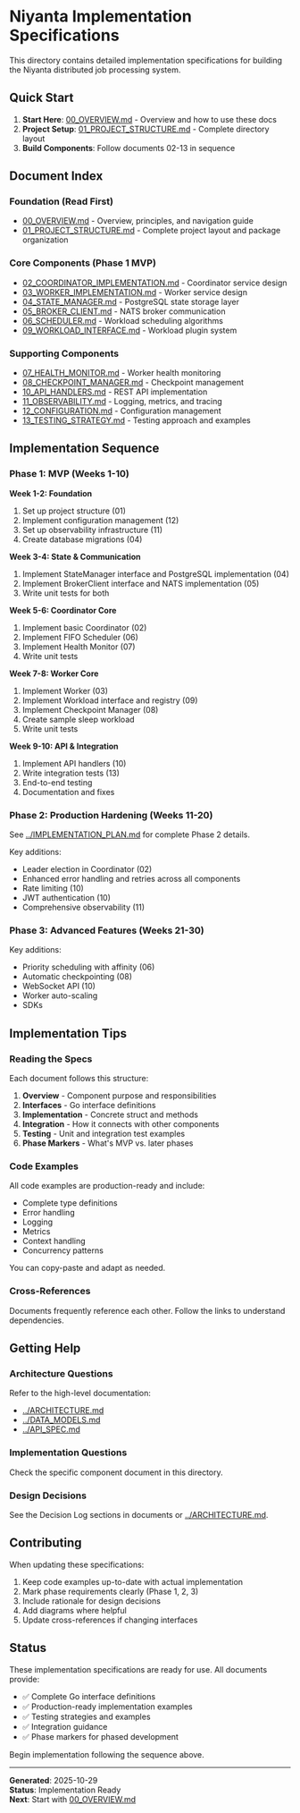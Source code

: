 # Niyanta Implementation Specifications

This directory contains detailed implementation specifications for building the Niyanta distributed job processing system.

## Quick Start

1. **Start Here**: [00_OVERVIEW.md](00_OVERVIEW.md) - Overview and how to use these docs
2. **Project Setup**: [01_PROJECT_STRUCTURE.md](01_PROJECT_STRUCTURE.md) - Complete directory layout
3. **Build Components**: Follow documents 02-13 in sequence

## Document Index

### Foundation (Read First)
- [00_OVERVIEW.md](00_OVERVIEW.md) - Overview, principles, and navigation guide
- [01_PROJECT_STRUCTURE.md](01_PROJECT_STRUCTURE.md) - Complete project layout and package organization

### Core Components (Phase 1 MVP)
- [02_COORDINATOR_IMPLEMENTATION.md](02_COORDINATOR_IMPLEMENTATION.md) - Coordinator service design
- [03_WORKER_IMPLEMENTATION.md](03_WORKER_IMPLEMENTATION.md) - Worker service design
- [04_STATE_MANAGER.md](04_STATE_MANAGER.md) - PostgreSQL state storage layer
- [05_BROKER_CLIENT.md](05_BROKER_CLIENT.md) - NATS broker communication
- [06_SCHEDULER.md](06_SCHEDULER.md) - Workload scheduling algorithms
- [09_WORKLOAD_INTERFACE.md](09_WORKLOAD_INTERFACE.md) - Workload plugin system

### Supporting Components
- [07_HEALTH_MONITOR.md](07_HEALTH_MONITOR.md) - Worker health monitoring
- [08_CHECKPOINT_MANAGER.md](08_CHECKPOINT_MANAGER.md) - Checkpoint management
- [10_API_HANDLERS.md](10_API_HANDLERS.md) - REST API implementation
- [11_OBSERVABILITY.md](11_OBSERVABILITY.md) - Logging, metrics, and tracing
- [12_CONFIGURATION.md](12_CONFIGURATION.md) - Configuration management
- [13_TESTING_STRATEGY.md](13_TESTING_STRATEGY.md) - Testing approach and examples

## Implementation Sequence

### Phase 1: MVP (Weeks 1-10)

**Week 1-2: Foundation**
1. Set up project structure (01)
2. Implement configuration management (12)
3. Set up observability infrastructure (11)
4. Create database migrations (04)

**Week 3-4: State & Communication**
1. Implement StateManager interface and PostgreSQL implementation (04)
2. Implement BrokerClient interface and NATS implementation (05)
3. Write unit tests for both

**Week 5-6: Coordinator Core**
1. Implement basic Coordinator (02)
2. Implement FIFO Scheduler (06)
3. Implement Health Monitor (07)
4. Write unit tests

**Week 7-8: Worker Core**
1. Implement Worker (03)
2. Implement Workload interface and registry (09)
3. Implement Checkpoint Manager (08)
4. Create sample sleep workload
5. Write unit tests

**Week 9-10: API & Integration**
1. Implement API handlers (10)
2. Write integration tests (13)
3. End-to-end testing
4. Documentation and fixes

### Phase 2: Production Hardening (Weeks 11-20)

See [../IMPLEMENTATION_PLAN.md](../IMPLEMENTATION_PLAN.md) for complete Phase 2 details.

Key additions:
- Leader election in Coordinator (02)
- Enhanced error handling and retries across all components
- Rate limiting (10)
- JWT authentication (10)
- Comprehensive observability (11)

### Phase 3: Advanced Features (Weeks 21-30)

Key additions:
- Priority scheduling with affinity (06)
- Automatic checkpointing (08)
- WebSocket API (10)
- Worker auto-scaling
- SDKs

## Implementation Tips

### Reading the Specs

Each document follows this structure:
1. **Overview** - Component purpose and responsibilities
2. **Interfaces** - Go interface definitions
3. **Implementation** - Concrete struct and methods
4. **Integration** - How it connects with other components
5. **Testing** - Unit and integration test examples
6. **Phase Markers** - What's MVP vs. later phases

### Code Examples

All code examples are production-ready and include:
- Complete type definitions
- Error handling
- Logging
- Metrics
- Context handling
- Concurrency patterns

You can copy-paste and adapt as needed.

### Cross-References

Documents frequently reference each other. Follow the links to understand dependencies.

## Getting Help

### Architecture Questions
Refer to the high-level documentation:
- [../ARCHITECTURE.md](../ARCHITECTURE.md)
- [../DATA_MODELS.md](../DATA_MODELS.md)
- [../API_SPEC.md](../API_SPEC.md)

### Implementation Questions
Check the specific component document in this directory.

### Design Decisions
See the Decision Log sections in documents or [../ARCHITECTURE.md](../ARCHITECTURE.md).

## Contributing

When updating these specifications:

1. Keep code examples up-to-date with actual implementation
2. Mark phase requirements clearly (Phase 1, 2, 3)
3. Include rationale for design decisions
4. Add diagrams where helpful
5. Update cross-references if changing interfaces

## Status

These implementation specifications are ready for use. All documents provide:
- ✅ Complete Go interface definitions
- ✅ Production-ready implementation examples
- ✅ Testing strategies and examples
- ✅ Integration guidance
- ✅ Phase markers for phased development

Begin implementation following the sequence above.

---

**Generated**: 2025-10-29  
**Status**: Implementation Ready  
**Next**: Start with [00_OVERVIEW.md](00_OVERVIEW.md)
